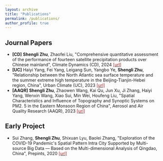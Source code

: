 ```yaml
---
layout: archive
title: "Publications"
permalink: /publications/
author_profile: true
---
```


## Journal Papers
- **[CD]** **Shengli Zhu**, Zhaofei Liu,
"Comprehensive quantitative assessment of the performance of fourteen satellite precipitation products over Chinese mainland",
Climate Dynamics (CD), 2024 [<span style="color: #B22222;">[url]</span>](https://doi.org/10.1007/s00382-024-07237-8)
- **[UC]** Haiyi Yang, Fei Yang, Leigang Sun, Yangbo Ye, **Shengli Zhu**, 
"Relationship between the North Atlantic sea surface temperature and the summer extreme high temperature in the Beijing-Tianjin-Hebei region, China", 
Urban Climate (UC), 2023 [<span style="color: #B22222;">[url]</span>](https://doi.org/10.1016/j.uclim.2023.101683)
- **[AAQR]** **Shengli Zhu**, Zhaowen Wang, Kai Qu, Jun Xu, Ji Zhang, Haiyi Yang, Wenxin Wang, Xiao Sui, Min Wei, Houfeng Liu,
"Spatial Characteristics and Influence of Topography and Synoptic Systems on PM2. 5 in the Eastern Monsoon Region of China", 
Aerosol and Air Quality Research (AAQR), 2023 [<span style="color: #B22222;">[url]</span>](https://doi.org/10.4209/aaqr.220393)
   
  
## Early Project
- Sui Zhang, **Shengli Zhu**, Shixuan Lyu, Baolei Zhang,
"Exploration of the COVID-19 Pandemic's Spatial Pattern Intra City Supported by Multi-source Big Data — Based on the Multi-dimensional Analysis of Qingdao, China", Prepints, 2020 [<span style="color: #B22222;">[url]</span>](https://www.researchgate.net/publication/343080083_Exploration_of_the_COVID-19_Pandemic's_Spatial_Pattern_Intra_City_Supported_by_Multi-source_Big_Data_-_Based_on_the_Multi-dimensional_Analysis_of_Qingdao_China)